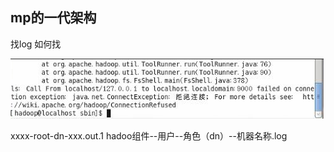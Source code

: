 
## mp的一代架构
找log  如何找 

![Image text](https://github.com/aiff/bigdata/blob/master/img/local.png)




xxxx-root-dn-xxx.out.1
hadoo组件--用户--角色（dn）--机器名称.log
